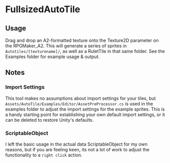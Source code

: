 # FullsizedAutoTile

## Usage
Drag and drop an A2-formatted texture onto the Texture2D parameter on the RPGMaker_A2.  This will generate a series of sprites in `Autotiles/[texturename]/`, as well as a RuletTile in that same folder.  See the Examples folder for example usage & output.

## Notes
### Import Settings
This tool makes no assumptions about import settings for your tiles, but `Assets/AutoTile/Examples/Editor/AssetPreProcessor.cs` is used in the examples folder to adjust the import settings for the example sprites.  This is a handy starting point for establishing your own default import settings, or it can be deleted to restore Unity's defaults.

### ScriptableObject
I left the basic usage in the actual data ScriptableObject for my own reasons, but if you are feeling keen, its not a lot of work to adjust the functionality to a `right click` action.
